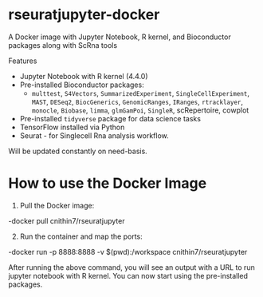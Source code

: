 # rseuratjupyter-docker
A Docker image with Jupyter Notebook, R kernel, and Bioconductor packages along with ScRna tools 


Features

- Jupyter Notebook with R kernel (4.4.0)
- Pre-installed Bioconductor packages:
  - `multtest`, `S4Vectors`, `SummarizedExperiment`, `SingleCellExperiment`, `MAST`, `DESeq2`, `BiocGenerics`, `GenomicRanges`, `IRanges`, `rtracklayer`, `monocle`, `Biobase`, `limma`, `glmGamPoi`, `SingleR`, scRepertoire, cowplot
- Pre-installed `tidyverse` package for data science tasks
- TensorFlow installed via Python
- Seurat - for Singlecell Rna analysis workflow.


Will be updated constantly on need-basis.

# How to use the Docker Image

1. Pull the Docker image:

-docker pull cnithin7/rseuratjupyter

2. Run the container and map the ports:

-docker run -p 8888:8888 -v $(pwd):/workspace cnithin7/rseuratjupyter

After running the above command, you will see an output with a URL to run jupyter notebook with R kernel. You can now start using the pre-installed packages.



